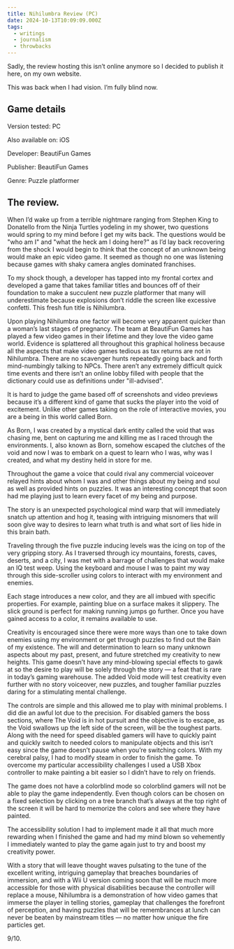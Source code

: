 ```yaml
---
title: Nihilumbra Review (PC)
date: 2024-10-13T10:09:09.000Z
tags:
  - writings
  - journalism
  - throwbacks
---
```


Sadly, the review hosting this isn’t online anymore so I decided to publish it here, on my own website.

This was back when I had vision. I’m fully blind now.

## Game details

Version tested: PC

Also available on: iOS

Developer: BeautiFun Games

Publisher: BeautiFun Games

Genre: Puzzle platformer

## The review.

When I’d wake up from a terrible nightmare ranging from Stephen King to Donatello from the Ninja Turtles yodeling in my shower, two questions would spring to my mind before I get my wits back. The questions would be "who am I" and "what the heck am I doing here?" as I’d lay back recovering from the shock I would begin to think that the concept of an unknown being would make an epic video game. It seemed as though no one was listening because games with shaky camera angles dominated franchises.

To my shock though, a developer has tapped into my frontal cortex and developed a game that takes familiar titles and bounces off of their foundation to make a succulent new puzzle platformer that many will underestimate because explosions don’t riddle the screen like excessive confetti. This fresh fun title is Nihilumbra.

Upon playing Nihilumbra one factor will become very apparent quicker than a woman’s last stages of pregnancy. The team at BeautiFun Games has played a few video games in their lifetime and they love the video game world. Evidence is splattered all throughout this graphical holiness because all the aspects that make video games tedious as tax returns are not in Nihilumbra. There are no scavenger hunts repeatedly going back and forth mind-numbingly talking to NPCs. There aren’t any extremely difficult quick time events and there isn’t an online lobby filled with people that the dictionary could use as definitions under "ill-advised".

It is hard to judge the game based off of screenshots and video previews because it’s a different kind of game that sucks the player into the void of excitement. Unlike other games taking on the role of interactive movies, you are a being in this world called Born.

As Born, I was created by a mystical dark entity called the void that was chasing me, bent on capturing me and killing me as I raced through the environments. I, also known as Born, somehow escaped the clutches of the void and now I was to embark on a quest to learn who I was, why was I created, and what my destiny held in store for me.

Throughout the game a voice that could rival any commercial voiceover relayed hints about whom I was and other things about my being and soul as well as provided hints on puzzles. It was an interesting concept that soon had me playing just to learn every facet of my being and purpose.

The story is an unexpected psychological mind warp that will immediately snatch up attention and hog it, teasing with intriguing misnomers that will soon give way to desires to learn what truth is and what sort of lies hide in this brain bath.

Traveling through the five puzzle inducing levels was the icing on top of the very gripping story. As I traversed through icy mountains, forests, caves, deserts, and a city, I was met with a barrage of challenges that would make an IQ test weep. Using the keyboard and mouse I was to paint my way through this side-scroller using colors to interact with my environment and enemies.

Each stage introduces a new color, and they are all imbued with specific properties. For example, painting blue on a surface makes it slippery. The slick ground is perfect for making running jumps go further. Once you have gained access to a color, it remains available to use.

Creativity is encouraged since there were more ways than one to take down enemies using my environment or get through puzzles to find out the Bain of my existence. The will and determination to learn so many unknown aspects about my past, present, and future stretched my creativity to new heights. This game doesn’t have any mind-blowing special effects to gawk at so the desire to play will be solely through the story — a feat that is rare in today’s gaming warehouse. The added Void mode will test creativity even further with no story voiceover, new puzzles, and tougher familiar puzzles daring for a stimulating mental challenge.

The controls are simple and this allowed me to play with minimal problems. I did die an awful lot due to the precision. For disabled gamers the boss sections, where The Void is in hot pursuit and the objective is to escape, as the Void swallows up the left side of the screen, will be the toughest parts. Along with the need for speed disabled gamers will have to quickly paint and quickly switch to needed colors to manipulate objects and this isn’t easy since the game doesn’t pause when you’re switching colors. With my cerebral palsy, I had to modify steam in order to finish the game. To overcome my particular accessibility challenges I used a USB Xbox controller to make painting a bit easier so I didn’t have to rely on friends.

The game does not have a colorblind mode so colorblind gamers will not be able to play the game independently. Even though colors can be chosen on a fixed selection by clicking on a tree branch that’s always at the top right of the screen it will be hard to memorize the colors and see where they have painted.

The accessibility solution I had to implement made it all that much more rewarding when I finished the game and had my mind blown so vehemently I immediately wanted to play the game again just to try and boost my creativity power.

With a story that will leave thought waves pulsating to the tune of the excellent writing, intriguing gameplay that breaches boundaries of immersion, and with a Wii U version coming soon that will be much more accessible for those with physical disabilities because the controller will replace a mouse, Nihilumbra is a demonstration of how video games that immerse the player in telling stories, gameplay that challenges the forefront of perception, and having puzzles that will be remembrances at lunch can never be beaten by mainstream titles — no matter how unique the fire particles get.

9/10.
